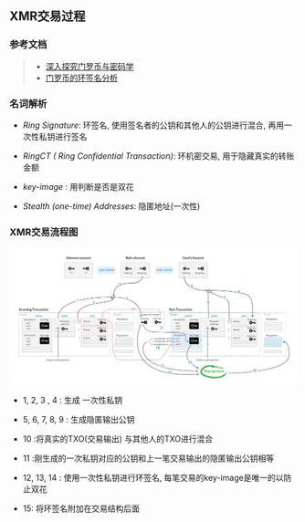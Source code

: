 ## XMR交易过程



### 参考文档

> - [深入探究门罗币与密码学](https://medium.com/@WooKeyWallet/精通门罗币-第5章-深入探究门罗币与密码学-下篇-3dedd99f75bf)
> - [门罗币的环签名分析]([https://github.com/XChainLab/documentation/blob/master/privacy/%E9%97%A8%E7%BD%97%E5%B8%81%E3%80%81ZEC%E5%92%8C%E8%BE%BE%E4%B8%96%E5%B8%81%E7%9A%84%E5%AF%B9%E6%AF%94%E5%88%86%E6%9E%90%E4%B9%8B%E4%BA%8C%E9%97%A8%E7%BD%97%E5%B8%81%E7%9A%84%E7%8E%AF%E7%AD%BE%E5%90%8D%E5%88%86%E6%9E%90.md](https://github.com/XChainLab/documentation/blob/master/privacy/门罗币、ZEC和达世币的对比分析之二门罗币的环签名分析.md))



### 名词解析

- *Ring Signature*: 环签名,  使用签名者的公钥和其他人的公钥进行混合, 再用一次性私钥进行签名

- *RingCT  ( Ring  Confidential  Transaction)*: 环机密交易, 用于隐藏真实的转账金额

- *key-image* :  用判断是否是双花
- *Stealth (one-time) Addresses*:  隐匿地址(一次性)





### XMR交易流程图

![](./img/XMR_tx.png)



- 1,  2, 3 , 4  :  生成 一次性私钥
- 5, 6, 7, 8, 9  : 生成隐匿输出公钥 
- 10  :将真实的TXO(交易输出) 与其他人的TXO进行混合
- 11  :刚生成的一次私钥对应的公钥和上一笔交易输出的隐匿输出公钥相等
- 12, 13,  14 : 使用一次性私钥进行环签名,   每笔交易的key-image是唯一的以防止双花

- 15: 将环签名附加在交易结构后面



